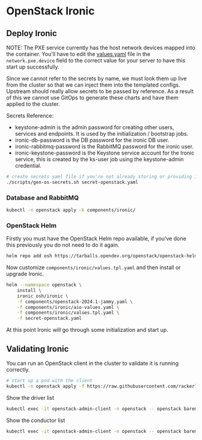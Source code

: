 # OpenStack Ironic

## Deploy Ironic

NOTE: The PXE service currently has the host network devices mapped into
the container. You'll have to edit the [values.yaml](./values.tpl.yaml)
file in the `network.pxe.device` field to the correct value for your
server to have this start up successfully.

Since we cannot refer to the secrets by name, we must look them up live from the cluster
so that we can inject them into the templated configs. Upstream should really allow
secrets to be passed by reference. As a result of this we cannot use GitOps to generate
these charts and have them applied to the cluster.

Secrets Reference:

- keystone-admin is the admin password for creating other users, services and endpoints.
  It is used by the initialization / bootstrap jobs.
- ironic-db-password is the DB password for the ironic DB user.
- ironic-rabbitmq-password is the RabbitMQ password for the ironic user.
- ironic-keystone-password is the Keystone service account for the Ironic service, this
  is created by the ks-user job using the keystone-admin credential.

```bash
# create secrets yaml file if you're not already storing or providing it differently
./scripts/gen-os-secrets.sh secret-openstack.yaml
```

### Database and RabbitMQ

```bash
kubectl -n openstack apply -k components/ironic/
```

### OpenStack Helm

Firstly you must have the OpenStack Helm repo available, if you've done this
previously you do not need to do it again.

```bash
helm repo add osh https://tarballs.opendev.org/openstack/openstack-helm/
```

Now customize `components/ironic/values.tpl.yaml` and then install or upgrade Ironic.

```bash
helm --namespace openstack \
    install \
    ironic osh/ironic \
    -f components/openstack-2024.1-jammy.yaml \
    -f components/ironic/aio-values.yaml \
    -f components/ironic/values.tpl.yaml \
    -f secret-openstack.yaml
```

At this point Ironic will go through some initialization and start up.

## Validating Ironic

You can run an OpenStack client in the cluster to validate it is running correctly.

```bash
# start up a pod with the client
kubectl -n openstack apply -f https://raw.githubusercontent.com/rackerlabs/genestack/main/manifests/utils/utils-openstack-client-admin.yaml
```

Show the driver list

```bash
kubectl exec -it openstack-admin-client -n openstack -- openstack baremetal driver list
```

Show the conductor list

```bash
kubectl exec -it openstack-admin-client -n openstack -- openstack baremetal conductor list
```
